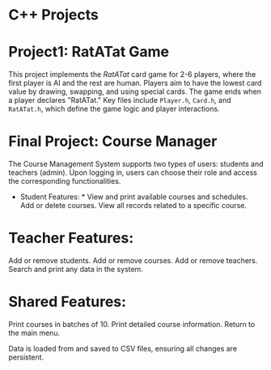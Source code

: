 # C++ Projects



# Project1: RatATat Game

This project implements the *RatATat* card game for 2-6 players, where the first player is AI and the rest are human. Players aim to have the lowest card value by drawing, swapping, and using special cards. The game ends when a player declares "RatATat." Key files include `Player.h`, `Card.h`, and `RatATat.h`, which define the game logic and player interactions.


# Final Project: Course Manager

The Course Management System supports two types of users: students and teachers (admin). Upon logging in, users can choose their role and access the corresponding functionalities.

* Student Features: *
View and print available courses and schedules.
Add or delete courses.
View all records related to a specific course.

# Teacher Features:
Add or remove students.
Add or remove courses.
Add or remove teachers.
Search and print any data in the system.

# Shared Features:
Print courses in batches of 10.
Print detailed course information.
Return to the main menu.

Data is loaded from and saved to CSV files, ensuring all changes are persistent.


